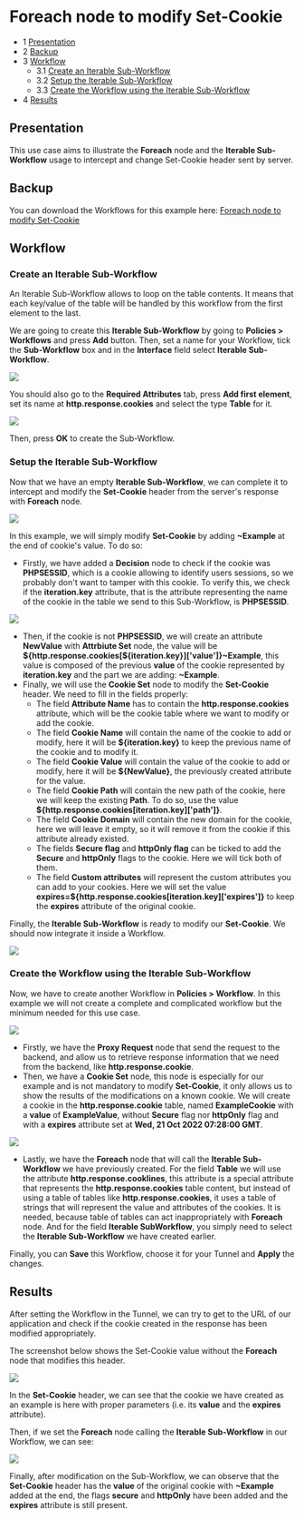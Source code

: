Foreach node to modify Set-Cookie
=================================

* 1 [Presentation](#presentation)
* 2 [Backup](#backup)
* 3 [Workflow](#workflow)
    * 3.1 [Create an Iterable Sub-Workflow](#create-an-iterable-sub-workflow)
    * 3.2 [Setup the Iterable Sub-Workflow](#setup-the-iterable-sub-workflow)
    * 3.3 [Create the Workflow using the Iterable Sub-Workflow](#create-the-workflow-using-the-iterable-sub-workflow)
* 4 [Results](#results)

Presentation
------------

This use case aims to illustrate the **Foreach** node and the **Iterable Sub-Workflow** usage to intercept and change Set-Cookie header sent by server.

Backup
------

You can download the Workflows for this example here: [Foreach node to modify Set-Cookie](./backup/Foreach%20node%20to%20modify%20Set-Cookie.backup)

Workflow
--------

### Create an Iterable Sub-Workflow

An Iterable Sub-Workflow allows to loop on the table contents. It means that each key/value of the table will be handled by this workflow from the first element to the last. 

We are going to create this **Iterable Sub-Workflow** by going to **Policies > Workflows** and press **Add** button. Then, set a name for your Workflow, tick the **Sub-Workflow** box and in the **Interface** field select **Iterable Sub-Workflow**.

![](./attachments/iterable_swf_general.png)

You should also go to the **Required Attributes** tab, press **Add first element**, set its name at **http.response.cookies** and select the type **Table** for it.

![](./attachments/iterable_swf_required_attr.png)

Then, press **OK** to create the Sub-Workflow.

### Setup the Iterable Sub-Workflow

Now that we have an empty **Iterable Sub-Workflow**, we can complete it to intercept and modify the **Set-Cookie** header from the server's response with **Foreach** node.

![](./attachments/iterable_swf_example.png)

In this example, we will simply modify **Set-Cookie** by adding **~Example** at the end of cookie's value. To do so:

* Firstly, we have added a **Decision** node to check if the cookie was **PHPSESSID**, which is a cookie allowing to identify users sessions, so we probably don't want to tamper with this cookie. To verify this, we check if the **iteration.key** attribute, that is the attribute representing the name of the cookie in the table we send to this Sub-Workflow, is **PHPSESSID**.

![](./attachments/decision.png)

* Then, if the cookie is not **PHPSESSID**, we will create an attribute **NewValue** with **Attrbiute Set** node, the value will be **${http.response.cookies[${iteration.key}]['value']}~Example**, this value is composed of the previous **value** of the cookie represented by **iteration.key** and the part we are adding: **~Example**.
* Finally, we will use the **Cookie Set** node to modify the **Set-Cookie** header. We need to fill in the fields properly:
    * The field **Attribute Name** has to contain the **http.response.cookies** attribute, which will be the cookie table where we want to modify or add the cookie.
    * The field **Cookie Name** will contain the name of the cookie to add or modify, here it will be **${iteration.key}** to keep the previous name of the cookie and to modify it.
    * The field **Cookie Value** will contain the value of the cookie to add or modify, here it will be **${NewValue}**, the previously created attribute for the value.
    * The field **Cookie Path** will contain the new path of the cookie, here we will keep the existing **Path**. To do so, use the value **${http.response.cookies[iteration.key]['path']}**.
    * The field **Cookie Domain** will contain the new domain for the cookie, here we will leave it empty, so it will remove it from the cookie if this attribute already existed.
    * The fields **Secure flag** and **httpOnly flag** can be ticked to add the **Secure** and **httpOnly** flags to the cookie. Here we will tick both of them.
    * The field **Custom attributes** will represent the custom attributes you can add to your cookies. Here we will set the value **expires=${http.response.cookies[iteration.key]['expires']}** to keep the **expires** attribute of the original cookie.

Finally, the **Iterable Sub-Workflow** is ready to modify our **Set-Cookie**. We should now integrate it inside a Workflow.

![](./attachments/cookie_set.png)

### Create the Workflow using the Iterable Sub-Workflow

Now, we have to create another Workflow in **Policies > Workflow**. In this example we will not create a complete and complicated workflow but the minimum needed for this use case.

![](./attachments/workflow.png)

* Firstly, we have the **Proxy Request** node that send the request to the backend, and allow us to retrieve response information that we need from the backend, like **http.response.cookie**.
* Then, we have a **Cookie Set** node, this node is especially for our example and is not mandatory to modify **Set-Cookie**, it only allows us to show the results of the modifications on a known cookie. We will create a cookie in the **http.response.cookie** table, named **ExampleCookie** with a **value** of **ExampleValue**, without **Secure** flag nor **httpOnly** flag and with a **expires** attribute set at **Wed, 21 Oct 2022 07:28:00 GMT**.

![](./attachments/cookie_set2.png)

* Lastly, we have the **Foreach** node that will call the **Iterable Sub-Workflow** we have previously created. For the field **Table** we will use the attribute **http.response.cooklines**, this attribute is a special attribute that represents the **http.response.cookies** table content, but instead of using a table of tables like **http.response.cookies**, it uses a table of strings that will represent the value and attributes of the cookies. It is needed, because table of tables can act inappropriately with **Foreach** node. And for the field **Iterable SubWorkflow**, you simply need to select the **Iterable Sub-Workflow** we have created earlier.

Finally, you can **Save** this Workflow, choose it for your Tunnel and **Apply** the changes.

Results
-------

After setting the Workflow in the Tunnel, we can try to get to the URL of our application and check if the cookie created in the response has been modified appropriately.

The screenshot below shows the Set-Cookie value without the **Foreach** node that modifies this header.

![](./attachments/set_cookie_result.png)

In the **Set-Cookie** header, we can see that the cookie we have created as an example is here with proper parameters (i.e. its **value** and the **expires** attribute).

Then, if we set the **Foreach** node calling the **Iterable Sub-Workflow** in our Workflow, we can see:

![](./attachments/set_cookie_result2.png)

Finally, after modification on the Sub-Workflow, we can observe that the **Set-Cookie** header has the **value** of the original cookie with **~Example** added at the end, the flags **secure** and **httpOnly** have been added and the **expires** attribute is still present.
